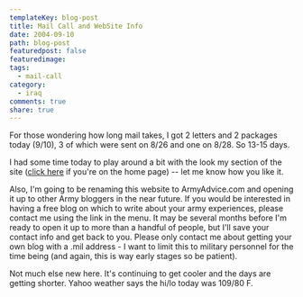 ```yaml
---
templateKey: blog-post
title: Mail Call and WebSite Info
date: 2004-09-10
path: blog-post
featuredpost: false
featuredimage:
tags:
  - mail-call
category:
  - iraq
comments: true
share: true
---
```


For those wondering how long mail takes, I got 2 letters and 2 packages today (9/10), 3 of which were sent on 8/26 and one on 8/28. So 13-15 days.

I had some time today to play around a bit with the look my section of the site ([click here](http://armyadvice.com/armysteve) if you're on the home page) -- let me know how you like it.

Also, I'm going to be renaming this website to ArmyAdvice.com and opening it up to other Army bloggers in the near future. If you would be interested in having a free blog on which to write about your army experiences, please contact me using the link in the menu. It may be several months before I'm ready to open it up to more than a handful of people, but I'll save your contact info and get back to you. Please only contact me about getting your own blog with a .mil address - I want to limit this to military personnel for the time being (and again, this is way early stages so be patient).

Not much else new here. It's continuing to get cooler and the days are getting shorter. Yahoo weather says the hi/lo today was 109/80 F.
